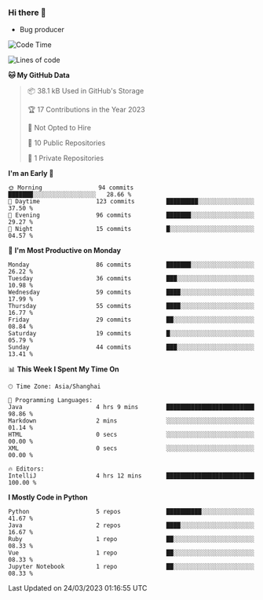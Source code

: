 ### Hi there 👋
* Bug producer
<!--START_SECTION:waka-->
![Code Time](http://img.shields.io/badge/Code%20Time-904%20hrs%2042%20mins-blue)

![Lines of code](https://img.shields.io/badge/From%20Hello%20World%20I%27ve%20Written-77.2%20thousand%20lines%20of%20code-blue)

**🐱 My GitHub Data** 

> 📦 38.1 kB Used in GitHub's Storage 
 > 
> 🏆 17 Contributions in the Year 2023
 > 
> 🚫 Not Opted to Hire
 > 
> 📜 10 Public Repositories 
 > 
> 🔑 1 Private Repositories 
 > 
**I'm an Early 🐤** 

```text
🌞 Morning                94 commits          ███████░░░░░░░░░░░░░░░░░░   28.66 % 
🌆 Daytime                123 commits         █████████░░░░░░░░░░░░░░░░   37.50 % 
🌃 Evening                96 commits          ███████░░░░░░░░░░░░░░░░░░   29.27 % 
🌙 Night                  15 commits          █░░░░░░░░░░░░░░░░░░░░░░░░   04.57 % 
```
📅 **I'm Most Productive on Monday** 

```text
Monday                   86 commits          ███████░░░░░░░░░░░░░░░░░░   26.22 % 
Tuesday                  36 commits          ███░░░░░░░░░░░░░░░░░░░░░░   10.98 % 
Wednesday                59 commits          ████░░░░░░░░░░░░░░░░░░░░░   17.99 % 
Thursday                 55 commits          ████░░░░░░░░░░░░░░░░░░░░░   16.77 % 
Friday                   29 commits          ██░░░░░░░░░░░░░░░░░░░░░░░   08.84 % 
Saturday                 19 commits          █░░░░░░░░░░░░░░░░░░░░░░░░   05.79 % 
Sunday                   44 commits          ███░░░░░░░░░░░░░░░░░░░░░░   13.41 % 
```


📊 **This Week I Spent My Time On** 

```text
🕑︎ Time Zone: Asia/Shanghai

💬 Programming Languages: 
Java                     4 hrs 9 mins        █████████████████████████   98.86 % 
Markdown                 2 mins              ░░░░░░░░░░░░░░░░░░░░░░░░░   01.14 % 
HTML                     0 secs              ░░░░░░░░░░░░░░░░░░░░░░░░░   00.00 % 
XML                      0 secs              ░░░░░░░░░░░░░░░░░░░░░░░░░   00.00 % 

🔥 Editors: 
IntelliJ                 4 hrs 12 mins       █████████████████████████   100.00 % 
```

**I Mostly Code in Python** 

```text
Python                   5 repos             ██████████░░░░░░░░░░░░░░░   41.67 % 
Java                     2 repos             ████░░░░░░░░░░░░░░░░░░░░░   16.67 % 
Ruby                     1 repo              ██░░░░░░░░░░░░░░░░░░░░░░░   08.33 % 
Vue                      1 repo              ██░░░░░░░░░░░░░░░░░░░░░░░   08.33 % 
Jupyter Notebook         1 repo              ██░░░░░░░░░░░░░░░░░░░░░░░   08.33 % 
```




 Last Updated on 24/03/2023 01:16:55 UTC
<!--END_SECTION:waka-->
